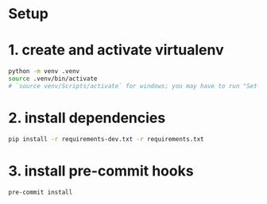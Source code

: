 # Setup

# 1. create and activate virtualenv

```sh
python -m venv .venv
source .venv/bin/activate
# `source venv/Scripts/activate` for windows; you may have to run "Set-ExecutionPolicy -ExecutionPolicy RemoteSigned -Scope LocalMachine" in PowerShell as admin first (due to Windows security policy)
```

# 2. install dependencies

```sh
pip install -r requirements-dev.txt -r requirements.txt
```

# 3. install pre-commit hooks

```sh
pre-commit install
```
